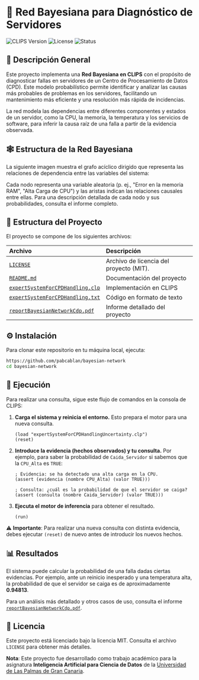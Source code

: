 # 🤖 Red Bayesiana para Diagnóstico de Servidores

![CLIPS Version](https://img.shields.io/badge/language-CLIPS-blue.svg)
![License](https://img.shields.io/badge/license-MIT-green)
![Status](https://img.shields.io/badge/status-finished-success)


## 📝 Descripción General

Este proyecto implementa una **Red Bayesiana en CLIPS** con el propósito de diagnosticar fallas en servidores de un Centro de Procesamiento de Datos (CPD). Este modelo probabilístico permite identificar y analizar las causas más probables de problemas en los servidores, facilitando un mantenimiento más eficiente y una resolución más rápida de incidencias.

La red modela las dependencias entre diferentes componentes y estados de un servidor, como la CPU, la memoria, la temperatura y los servicios de software, para inferir la causa raíz de una falla a partir de la evidencia observada.


## 🕸️ Estructura de la Red Bayesiana

La siguiente imagen muestra el grafo acíclico dirigido que representa las relaciones de dependencia entre las variables del sistema:

<!-- ![Estructura Red]() -->

Cada nodo representa una variable aleatoria (p. ej., "Error en la memoria RAM", "Alta Carga de CPU") y las aristas indican las relaciones causales entre ellas. Para una descripción detallada de cada nodo y sus probabilidades, consulta el informe completo.


## 📂 Estructura del Proyecto

El proyecto se compone de los siguientes archivos:

| Archivo | Descripción |
| :--- | :--- |
| [`LICENSE`](LICENSE) | Archivo de licencia del proyecto (MIT). |
| [`README.md`](README.md) | Documentación del proyecto |
| [`expertSystemForCPDHandling.clp`](expertSystemForCPDHandling.clp) | Implementación en CLIPS |
| [`expertSystemForCPDHandling.txt`](expertSystemForCPDHandling.txt) | Código en formato de texto|
| [`reportBayesianNetworkCdp.pdf`](reportBayesianNetworkCdp.pdf) | Informe detallado del proyecto |


## ⚙️ Instalación

Para clonar este repositorio en tu máquina local, ejecuta:

```bash
https://github.com/pabcablan/bayesian-network
cd bayesian-network
```


## 🚀 Ejecución

Para realizar una consulta, sigue este flujo de comandos en la consola de CLIPS:

1.  **Carga el sistema y reinicia el entorno.** Esto prepara el motor para una nueva consulta.
    ```clips
    (load "expertSystemForCPDHandlingUncertainty.clp")
    (reset)
    ```

2.  **Introduce la evidencia (hechos observados) y tu consulta.**
    Por ejemplo, para saber la probabilidad de `Caida_Servidor` si sabemos que la `CPU_Alta` es `TRUE`:
    ```clips
    ; Evidencia: se ha detectado una alta carga en la CPU.
    (assert (evidencia (nombre CPU_Alta) (valor TRUE)))

    ; Consulta: ¿cuál es la probabilidad de que el servidor se caiga?
    (assert (consulta (nombre Caida_Servidor) (valor TRUE)))
    ```

3.  **Ejecuta el motor de inferencia** para obtener el resultado.
    ```clips
    (run)
    ```

⚠️ **Importante**: Para realizar una nueva consulta con distinta evidencia, debes ejecutar `(reset)` de nuevo antes de introducir los nuevos hechos.


## 📊 Resultados

El sistema puede calcular la probabilidad de una falla dadas ciertas evidencias. Por ejemplo, ante un reinicio inesperado y una temperatura alta, la probabilidad de que el servidor se caiga es de aproximadamente **0.94813**.

<!-- ![Resultados]() -->

Para un análisis más detallado y otros casos de uso, consulta el informe [`reportBayesianNetworkCdp.pdf`](reportBayesianNetworkCdp.pdf).

## 📄 Licencia

Este proyecto está licenciado bajo la licencia MIT. Consulta el archivo `LICENSE` para obtener más detalles.

**Nota**: Este proyecto fue desarrollado como trabajo académico para la asignatura **Inteligencia Artificial para Ciencia de Datos** de la [Universidad de Las Palmas de Gran Canaria](https://www.ulpgc.es/).
